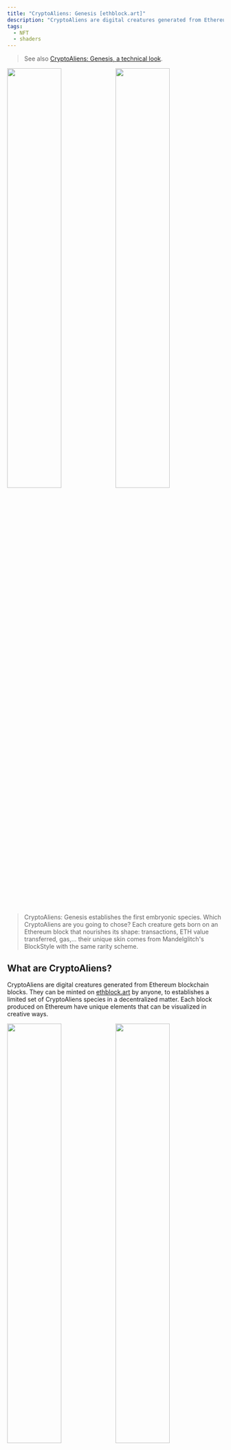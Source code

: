 ```yaml
---
title: "CryptoAliens: Genesis [ethblock.art]"
description: "CryptoAliens are digital creatures generated from Ethereum blockchain blocks. They can be minted on ethblock.at by anyone, which establishes a limited set of CryptoAliens species. Each block produced on Ethereum have unique elements that can be visualized in creative ways."
tags:
  - NFT
  - shaders
---
```


[create]: https://ethblock.art/create/24
[opensea]: https://opensea.io
[tech]: /2021/04/cryptoaliens-tech

> See also [CryptoAliens: Genesis, a technical look][tech].

<img src="/images/posts/cryptoaliens/021_px.png" width="50%" /><img src="/images/posts/cryptoaliens/001_px.png" width="50%" />

> CryptoAliens: Genesis establishes the first embryonic species. Which CryptoAliens are you going to chose? Each creature gets born on an Ethereum block that nourishes its shape: transactions, ETH value transferred, gas,... their unique skin comes from Mandelglitch's BlockStyle with the same rarity scheme.

## What are CryptoAliens?

CryptoAliens are digital creatures generated from Ethereum blockchain blocks. They can be minted on [ethblock.art][create] by anyone, to establishes a limited set of CryptoAliens species in a decentralized matter. Each block produced on Ethereum have unique elements that can be visualized in creative ways.

<img src="/images/posts/cryptoaliens/014_px.png" width="50%" /><img src="/images/posts/cryptoaliens/017_px.png" width="50%" />

> **CryptoAliens are born and nourished from transactions, transactions are bones, ETH is flesh,... and many other aspects that this article will explain!**

<img src="/images/posts/cryptoaliens/032_px.png" width="50%" /><img src="/images/posts/cryptoaliens/013_px.png" width="50%" />

### So I decide which ones are the CryptoAliens?

**Yes! As a NFT minter, you are the creator and you contribute at establishing the first 'Genesis' series of CryptoAliens.** You decide which creature deserve to live. You are the curator and it is your responsible to do a lot of research and find the most adorable (or the creepiest?) creature!

<img src="/images/posts/cryptoaliens/036_px.png" width="50%" /><img src="/images/posts/cryptoaliens/004_px.png" width="50%" />

### How many CryptoAliens are there?

Every single CryptoAliens species is unique and there are currently 12 millions because that's as many blocks there are today (April 2021). Every 15 seconds, a new block is minted on Ethereum blockchain (with usually hundreds of transactions in it) making a new CryptoAliens possibility.
The block is the DNA, but the creature only starts existing when minted!

**TLDR. CryptoAliens only comes to life when someone mint it as an NFT on the [ethblock.art][create] contract.** They can then be sold and traded on [opensea.io][opensea]. There is **a limited amount of CryptoAliens possible to mint** so be wise at your choice. In this 'Genesis' series, the current supply is set to 100!

<img src="/images/posts/cryptoaliens/002_px.png" width="50%" /><img src="/images/posts/cryptoaliens/003_px.png" width="50%" />

### What is 'Genesis' series about?

The idea of 'Genesis' is that we are collectively going to create the initial species of this universe (with the NFT we chose to mint).

Minting a _CryptoAliens: Genesis_ specimen is giving birth to the creature, therefore the current NFT is visualized on [ethblock.art][create] as a video tape recording of that time of birth (with the block number, time, weight and number of bones). These data are included in the NFT itself and could be reused in future!

## What determines how a CryptoAliens specimen looks like?

There are many information contains in Ethereum blocks that will get used to determine the general shape and gives its rarity.

### Block's timestamp

<img src="/images/posts/cryptoaliens/040_px.png" width="50%" /><img src="/images/posts/cryptoaliens/041_px.png" width="50%" />

When the block happened during UTC night, the visual will be in dark mode.

### Block's transactions amount

<img src="/images/posts/cryptoaliens/007_px.png" width="50%" /><img src="/images/posts/cryptoaliens/008_px.png" width="50%" />

When a block contains a lot of transactions it will impact its general weight. It will be highlighted by this very heavy blobs shapes. That said, the weight can be more or less dense based on amount of bones and also unique for each CryptoAliens specimen.

### Block's heavy transfers in ETH

<img src="/images/posts/cryptoaliens/035_px.png" width="50%" /><img src="/images/posts/cryptoaliens/020_px.png" width="50%" />

As said in the introduction, "ETH is flesh". Even tho most of the time it will impact the general weight of the creature, when a block contains an expectionally high transfer of Ethereum value, it will be highlighted by a big "head" on the creature. ("head" in doublequote because none of our scientist really figured what is this)

### Block's exceptionally low amount of ETH transferred

<img src="/images/posts/cryptoaliens/005_px.png" width="50%" /><img src="/images/posts/cryptoaliens/006_px.png" width="50%" />

On the contrary, when a block contains almost no ETH transfers, the arms will be very thin. Clearly ETH traders didn't nourish enough this poor creature.

### Block's important ratio of gas used (vs ETH value transfer)

<img src="/images/posts/cryptoaliens/023_px.png" width="50%" /><img src="/images/posts/cryptoaliens/016_px.png" width="50%" />

It often appears in combination with the previous criteria, if the ratio `total gas / total eth transfers` is high, meaning that a lot of the ETH is into gas, there will be some blobs at the end of the arms.

### ...and more block rare features

There are a lot of special cases are rare conditions that can happen. I will not disclose and I will let you discover. Some are really rare and some will be discovered in the future (even the author of blockstyle won't be aware of all cases!).

### Block's hash

Finally, the block hash gives variety in the results. It's necessary in order to have truly unique 12 millions species. But it's only complementary to the various other criteria. There are many features that are getting impacted by it, including the skin texturing (see _Mandelglitch BlockStyle_ section).

<img src="/images/posts/cryptoaliens/043_px.png" width="50%" /><img src="/images/posts/cryptoaliens/042_px.png" width="50%" />
<img src="/images/posts/cryptoaliens/012_px.png" width="50%" /><img src="/images/posts/cryptoaliens/038_px.png" width="50%" />

### What controls does the creator have?

At creation time, the minter also have the ability to move a bit the specimen:

- `mod1` is a simple rotation around it.
- `mod2` is a simple climbing and zooming.
- `mod3` will flex a bit the shape to make it torn & twist a bit.
- `mod4` have an impact on the color palette scaling.

**On top of this, mods have the ability to transform the skin texturing** which is actually based on [Mandelglitch BlockStyle](https://ethblock.art/create/17)! That means the rarity elements of Mandelglitch are shared in this new BlockStyle.

### mmh, Mandelglitch BlockStyle?

<a href="https://ethblock.art/create/17"><img src="/images/posts/cryptoaliens/mandelglitch.png" width="10%" /></a> **[Mandelglitch](https://ethblock.art/create/17) is a BlockStyle on [ethblock.art](https://ethblock.art/create/17), derived from Mandelbrot fractal.**

The visibility of Mandelglitch on the skin has been intentionally contained, but sometimes it is more visible. Here are two examples:

<img src="/images/posts/cryptoaliens/031_px.png" width="50%" /><img src="/images/posts/cryptoaliens/022_px.png" width="50%" />

## ...and, What's next?

Who knows what's next! As everything is available on the blockchain, what you mint is saved immutably and forever. Me or other artists could fork the code ([available on Github](https://github.com/gre/gre/tree/master/blockarts/CryptoAliens)) to make animated version of the CryptoAliens that were chosen (as this code is open source). Also we can imagine doing crossover between species or doing "evolution" of these species over time. Everything is possible!

---

See also [CryptoAliens: Genesis, a technical look][tech].

My name is Gaëtan Renaudeau, and I'm a noise explorer. **feel free to ping me on Twitter [@greweb](https://twitter.com/greweb)**
